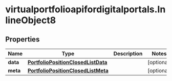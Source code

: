 # virtualportfolioapifordigitalportals.InlineObject8

## Properties

Name | Type | Description | Notes
------------ | ------------- | ------------- | -------------
**data** | [**PortfolioPositionClosedListData**](PortfolioPositionClosedListData.md) |  | [optional] 
**meta** | [**PortfolioPositionClosedListMeta**](PortfolioPositionClosedListMeta.md) |  | [optional] 


